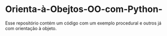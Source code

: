 # Orienta-à-Obejtos-OO-com-Python-
Esse repositório contém um código com um exemplo procedural e outros já com orientação à objeto.
